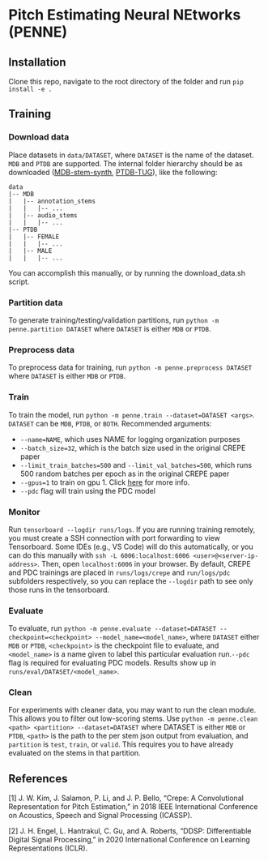 # Pitch Estimating Neural NEtworks (PENNE)

## Installation

Clone this repo, navigate to the root directory of the folder and run `pip install -e .`

## Training

### Download data

Place datasets in `data/DATASET`, where `DATASET` is the name of the dataset. `MDB` and `PTDB` are supported. The internal folder hierarchy should be as downloaded ([MDB-stem-synth](https://zenodo.org/record/1481172), [PTDB-TUG](https://www2.spsc.tugraz.at/databases/PTDB-TUG/)), like the following:
```
data
|-- MDB
|   |-- annotation_stems
|   |   |-- ...
|   |-- audio_stems
|   |   |-- ...
|-- PTDB
|   |-- FEMALE
|   |   |-- ...
|   |-- MALE
|   |   |-- ...
```
You can accomplish this manually, or by running the download_data.sh script.

### Partition data

To generate training/testing/validation partitions, run `python -m penne.partition DATASET` where `DATASET` is either `MDB` or `PTDB`.


### Preprocess data

To preprocess data for training, run `python -m penne.preprocess DATASET` where `DATASET` is either `MDB` or `PTDB`.


### Train

To train the model, run `python -m penne.train --dataset=DATASET <args>`. `DATASET` can be `MDB`, `PTDB`, or `BOTH`.
Recommended arguments:
 - `--name=NAME`, which uses NAME for logging organization purposes
 - `--batch_size=32`, which is the batch size used in the original CREPE paper
 - `--limit_train_batches=500` and `--limit_val_batches=500`, which runs 500 random batches per epoch as in the original CREPE paper
 - `--gpus=1` to train on gpu 1. Click [here](https://pytorch-lightning.readthedocs.io/en/stable/common/trainer.html#gpus) for more info.
 - `--pdc` flag will train using the PDC model


### Monitor

Run `tensorboard --logdir runs/logs`. If you are running training
remotely, you must create a SSH connection with port forwarding to view
Tensorboard. Some IDEs (e.g., VS Code) will do this automatically, or
you can do this manually with `ssh -L 6006:localhost:6006 <user>@<server-ip-address>`.
Then, open `localhost:6006` in your browser. By default, CREPE and
PDC trainings are placed in `runs/logs/crepe` and `run/logs/pdc` subfolders
respectively, so you can replace the `--logdir` path to see only those runs
in the tensorboard.


### Evaluate

To evaluate, run `python -m penne.evaluate --dataset=DATASET
--checkpoint=<checkpoint> --model_name=<model_name>`, where
`DATASET` either `MDB` or `PTDB`, `<checkpoint>` is the checkpoint
file to evaluate, and `<model_name>` is a name given to label
this particular evaluation run.`--pdc` flag is required for evaluating
PDC models. Results show up in `runs/eval/DATASET/<model_name>`.


### Clean

For experiments with cleaner data, you may want to run the clean module.
This allows you to filter out low-scoring stems. Use
`python -m penne.clean <path> <partition> --dataset=DATASET`
where DATASET is either `MDB` or `PTDB`, `<path>` is the path to the per
stem json output from evaluation, and `partition` is `test`, `train`, or `valid`.
This requires you to have already evaluated on the stems in that partition.


## References
[1] J. W. Kim, J. Salamon, P. Li, and J. P. Bello, “Crepe: A
Convolutional Representation for Pitch Estimation,” in 2018 IEEE
International Conference on Acoustics, Speech and Signal
Processing (ICASSP).

[2] J. H. Engel, L. Hantrakul, C. Gu, and A. Roberts,
“DDSP: Differentiable Digital Signal Processing,” in
2020 International Conference on Learning
Representations (ICLR).
